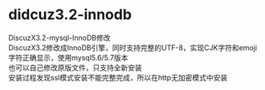 # didcuz3.2-innodb
DiscuzX3.2-mysql-InnoDB修改 \
DiscuzX3.2修改成InnoDB引擎，同时支持完整的UTF-8，实现CJK字符和emoji字符正确显示，使用mysql5.6/5.7版本 \
也可以自己修改原版文件，只支持全新安装 \
安装过程发现ssl模式安装不能完整完成，所以在http无加密模式中安装
